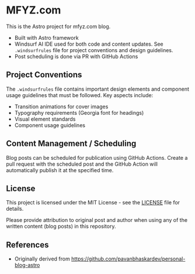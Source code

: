 # MFYZ.com

This is the Astro project for mfyz.com blog.

- Built with Astro framework
- Windsurf AI IDE used for both code and content updates. See `.windsurfrules` file for project conventions and design guidelines.
- Post scheduling is done via PR with GitHub Actions

## Project Conventions

The `.windsurfrules` file contains important design elements and component usage guidelines that must be followed. Key aspects include:

- Transition animations for cover images
- Typography requirements (Georgia font for headings)
- Visual element standards
- Component usage guidelines

## Content Management / Scheduling

Blog posts can be scheduled for publication using GitHub Actions. Create a pull request with the scheduled post and the GitHub Action will automatically publish it at the specified time.

## License

This project is licensed under the MIT License - see the [LICENSE](LICENSE) file for details.

Please provide attribution to original post and author when using any of the written content (blog posts) in this repository.

## References

- Originally derived from https://github.com/pavanbhaskardev/personal-blog-astro
